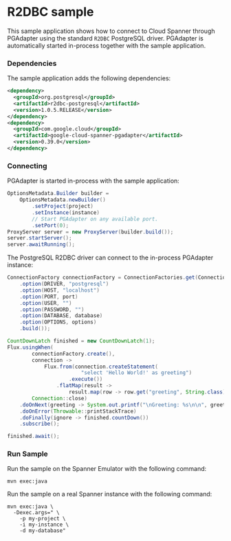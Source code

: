 # R2DBC sample

This sample application shows how to connect to Cloud Spanner through PGAdapter using the standard
`R2DBC` PostgreSQL driver. PGAdapter is automatically started in-process together with the sample
application.

### Dependencies

The sample application adds the following dependencies:

<!--- {x-version-update-start:google-cloud-spanner-pgadapter:released} -->
```xml
<dependency>
  <groupId>org.postgresql</groupId>
  <artifactId>r2dbc-postgresql</artifactId>
  <version>1.0.5.RELEASE</version>
</dependency>
<dependency>
  <groupId>com.google.cloud</groupId>
  <artifactId>google-cloud-spanner-pgadapter</artifactId>
  <version>0.39.0</version>
</dependency>
```
<!--- {x-version-update-end} -->

### Connecting
PGAdapter is started in-process with the sample application:

```java
OptionsMetadata.Builder builder =
    OptionsMetadata.newBuilder()
        .setProject(project)
        .setInstance(instance)
        // Start PGAdapter on any available port.
        .setPort(0);
ProxyServer server = new ProxyServer(builder.build());
server.startServer();
server.awaitRunning();
```

The PostgreSQL R2DBC driver can connect to the in-process PGAdapter instance:

```java
ConnectionFactory connectionFactory = ConnectionFactories.get(ConnectionFactoryOptions.builder()
    .option(DRIVER, "postgresql")
    .option(HOST, "localhost")
    .option(PORT, port) 
    .option(USER, "")
    .option(PASSWORD, "")
    .option(DATABASE, database)
    .option(OPTIONS, options)
    .build());

CountDownLatch finished = new CountDownLatch(1);
Flux.usingWhen(
        connectionFactory.create(),
        connection ->
            Flux.from(connection.createStatement(
                        "select 'Hello World!' as greeting")
                    .execute())
                .flatMap(result ->
                    result.map(row -> row.get("greeting", String.class))),
        Connection::close)
    .doOnNext(greeting -> System.out.printf("\nGreeting: %s\n\n", greeting))
    .doOnError(Throwable::printStackTrace)
    .doFinally(ignore -> finished.countDown())
    .subscribe();

finished.await();
```

### Run Sample

Run the sample on the Spanner Emulator with the following command:

```shell
mvn exec:java
```

Run the sample on a real Spanner instance with the following command:

```shell
mvn exec:java \
  -Dexec.args=" \
    -p my-project \
    -i my-instance \
    -d my-database"
```
